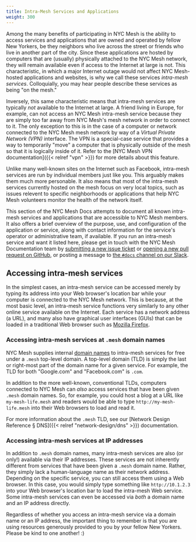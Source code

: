```yaml
---
title: Intra-Mesh Services and Applications
weight: 300
---
```


Among the many benefits of participating in NYC Mesh is the ability to access services and applications that are owned and operated by fellow New Yorkers, be they neighbors who live across the street or friends who live in another part of the city. Since these applications are hosted by computers that are (usually) physically attached to the NYC Mesh network, they will remain available even if access to the Internet at large is not. This characteristic, in which a major Internet outage would not affect NYC Mesh-hosted applications and websites, is why we call these services *intra-mesh services*. Colloquially, you may hear people describe these services as being "on the mesh."

Inversely, this same characteristic means that intra-mesh services are typically *not* available to the Internet at large. A friend living in Europe, for example, can not access an NYC Mesh intra-mesh service because they are simply too far away from NYC Mesh's mesh network in order to connect to it. The only exception to this is in the case of a computer or network connected to the NYC Mesh mesh network by way of a *Virtual Private Network (VPN)* interface. The VPN is a special-case service that provides a way to temporarily "move" a computer that is physically outside of the mesh so that it is logically inside of it. Refer to the [NYC Mesh VPN documentation]({{< relref "vpn" >}}) for more details about this feature.

Unlike many well-known sites on the Internet such as Facebook, intra-mesh services are run by individual members just like you. This arguably makes them much more personable. It also means that most of the intra-mesh services currently hosted on the mesh focus on very local topics, such as issues relevent to specific neighborhoods or applications that help NYC Mesh volunteers monitor the health of the network itself.

This section of the NYC Mesh Docs attempts to document all known intra-mesh services and applications that are accessible to NYC Mesh members. It also offers a brief overview of the purpose, use, and configuration of the application or service, along with contact information for the service's operator or administrative team, if available. If you run an intra-mesh service and want it listed here, please get in touch with the NYC Mesh Documentation team by [submitting a new issue ticket](https://github.com/nycmeshnet/docs/issues/new) or [opening a new pull request on GitHub](https://github.com/nycmeshnet/docs/blob/master/README.md#making-changes), or posting a message to [the `#docs` channel on our Slack](https://nycmesh.slack.com/messages/docs).

## Accessing intra-mesh services

In the simplest cases, an intra-mesh service can be accessed merely by typing its address into your Web browser's location bar while your computer is connected to the NYC Mesh network. This is because, at the most basic level, an intra-mesh service functions very similarly to any other online service available on the Internet. Each service has a network address (a URL), and many also have graphical user interfaces (GUIs) that can be loaded in a traditional Web browser such as [Mozilla Firefox](https://getfirefox.com/).

### Accessing intra-mesh services at `.mesh` domain names

NYC Mesh supplies internal [domain names](https://simple.wikipedia.org/wiki/Domain_Name_System) to intra-mesh services for free under a `.mesh` top-level domain. A top-level domain (TLD) is simply the last or right-most part of the domain name for a given service. For example, the TLD for both "Google.com" and "Facebook.com" is `.com`.

In addition to the more well-known, conventional TLDs, computers connected to NYC Mesh can *also* access services that have been given `.mesh` domain names. So, for example, you could host a blog at a URL like `my-mesh-life.mesh` and readers would be able to type `http://my-mesh-life.mesh` into their Web browsers to load and read it.

For more information about the `.mesh` TLD, see our [Network Design Reference § DNS]({{< relref "network-design/dns" >}}) documentation.

### Accessing intra-mesh services at IP addresses

In addition to `.mesh` domain names, many intra-mesh services are also (or only!) available via their IP addresses. These services are not inherently different from services that have been given a `.mesh` domain name. Rather, they simply lack a human-language name as their network address. Depending on the specific service, you can still access them using a Web browser. In this case, you would simply type something like `http://10.1.2.3` into your Web browser's location bar to load the intra-mesh Web service. Some intra-mesh services can even be accessed via *both* a domain name and an IP address directly.

Regardless of whether you access an intra-mesh service via a domain name or an IP address, the important thing to remember is that you are using resources generously provided to you by your fellow New Yorkers. Please be kind to one another! :)
